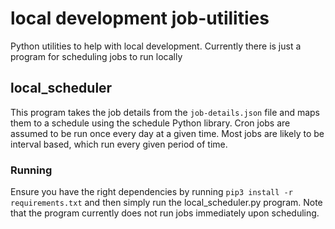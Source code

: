 # local development job-utilities

Python utilities to help with local development. Currently there is just a program for scheduling jobs to run locally

## local_scheduler

This program takes the job details from the `job-details.json` file and maps them to a schedule using the schedule Python library.
Cron jobs are assumed to be run once every day at a given time. Most jobs are likely to be interval based, which run every given period of time.

### Running

Ensure you have the right dependencies by running `pip3 install -r requirements.txt` and then simply run the local_scheduler.py program.
Note that the program currently does not run jobs immediately upon scheduling.
